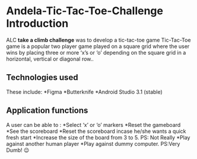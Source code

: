 # Andela-Tic-Tac-Toe-Challenge Introduction
ALC **take a climb challenge** was to develop a tic-tac-toe game 
Tic-Tac-Toe game is a popular two player game played on a square grid where the user wins by  placing three or more ‘x’s or ‘o’ depending on the square grid in a horizontal, vertical or diagonal row..

## Technologies used
These include:
  *Figma
  *Butterknife
  *Android Studio 3.1 (stable)

## Application functions
A user can be able to :
  *Select ‘x’ or ‘o’ markers
  *Reset the gameboard
  *See the scoreboard
  *Reset the scoreboard incase he/she wants a quick fresh start
  *Increase the size of the board from 3 to 5. PS: Not Really
  *Play against another human player
  *Play against dummy computer. PS:Very Dumb! 😉
